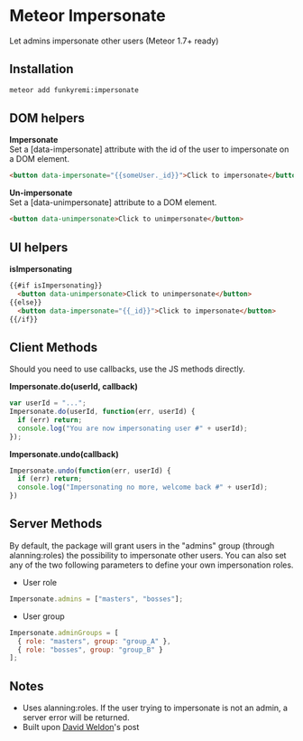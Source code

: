 Meteor Impersonate
================

Let admins impersonate other users (Meteor 1.7+ ready)

Installation
------------

``` sh
meteor add funkyremi:impersonate
```

DOM helpers
-----------

**Impersonate**  
Set a [data-impersonate] attribute with the id of the user to impersonate on a DOM element.
``` html
<button data-impersonate="{{someUser._id}}">Click to impersonate</button>
```

**Un-impersonate**  
Set a [data-unimpersonate] attribute to a DOM element.
``` html
<button data-unimpersonate>Click to unimpersonate</button>
```

UI helpers
----------

**isImpersonating**  
``` html
{{#if isImpersonating}}
  <button data-unimpersonate>Click to unimpersonate</button>
{{else}}
  <button data-impersonate="{{_id}}">Click to impersonate</button>
{{/if}}
```

Client Methods
-------

Should you need to use callbacks, use the JS methods directly.  

**Impersonate.do(userId, callback)**  
``` javascript
var userId = "...";
Impersonate.do(userId, function(err, userId) {
  if (err) return;
  console.log("You are now impersonating user #" + userId);
});
```

**Impersonate.undo(callback)**  
``` javascript
Impersonate.undo(function(err, userId) {
  if (err) return;
  console.log("Impersonating no more, welcome back #" + userId);
})
```

Server Methods
-------

By default, the package will grant users in the "admins" group (through alanning:roles) the possibility to impersonate other users. You can also set any of the two following parameters to define your own impersonation roles.

- User role
``` javascript
Impersonate.admins = ["masters", "bosses"];
```

- User group
``` javascript
Impersonate.adminGroups = [
  { role: "masters", group: "group_A" },
  { role: "bosses", group: "group_B" }
];
```

Notes
-----

- Uses alanning:roles. If the user trying to impersonate is not an admin, a server error will be returned.
- Built upon [David Weldon](https://dweldon.silvrback.com/impersonating-a-user)'s post

